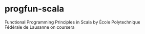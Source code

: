 # progfun-scala
Functional Programming Principles in Scala by École Polytechnique Fédérale de Lausanne on coursera
